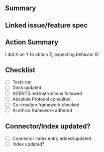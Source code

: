 <!--
Prefix the PR title with a category such as `Feature:`, `Fix:`, or `Chore:` (e.g.,
`Feature: Voice Cloning V2`). Link any relevant documentation or specifications
below.
-->

## Summary
<!-- Required: provide a concise summary of the change. -->

## Linked issue/feature spec
<!-- Required: link to the relevant issue, documentation, or feature spec. -->

## Action Summary
<!-- Required: follow the format "I did X on Y to obtain Z, expecting behavior B." -->
I did X on Y to obtain Z, expecting behavior B.
<!-- If a connector was added or modified, update [CONNECTOR_INDEX.md](../docs/connectors/CONNECTOR_INDEX.md) with purpose, version, endpoints, auth method, status, and code/documentation links, as required by [The Absolute Protocol](../docs/The_Absolute_Protocol.md). -->

## Checklist
- [ ] Tests run <!-- Required: list tests run, e.g., `pytest` -->
- [ ] Docs updated <!-- Required: describe updates or state 'N/A' -->
- [ ] AGENTS.md instructions followed <!-- Required: confirm compliance with [AGENTS.md](../AGENTS.md) -->
- [ ] Absolute Protocol consulted <!-- Required: confirm reference to [docs/The_Absolute_Protocol.md](../docs/The_Absolute_Protocol.md) -->
- [ ] Co-creation framework checked <!-- Required: confirm alignment with `docs/co_creation_framework.md` -->
- [ ] AI ethics framework adhered <!-- Required: confirm principles in `docs/ai_ethics_framework.md` -->

## Connector/Index updated?
- [ ] Connector index entry added/updated <!-- Required: confirm CONNECTOR_INDEX.md lists purpose, version, endpoints, auth method, status, and links -->
- [ ] Index updated? <!-- Required: confirm component index and documentation index regenerated -->
